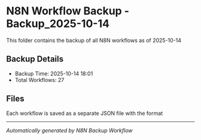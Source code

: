 # N8N Workflow Backup -Backup_2025-10-14

This folder contains the backup of all N8N workflows as of 2025-10-14

## Backup Details
- Backup Time: 2025-10-14 18:01
- Total Workflows: 27

## Files
Each workflow is saved as a separate JSON file with the format

---
*Automatically generated by N8N Backup Workflow*
